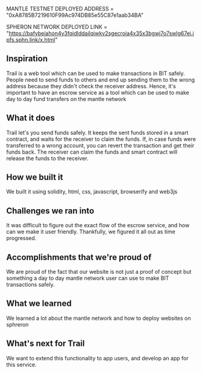MANTLE TESTNET DEPLOYED ADDRESS = "0xA8785B7219610F99Ac974DB85e55C87e1aab34BA"

SPHERON NETWORK DEPLOYED LINK = "https://bafybeiahon4y3fqidlddailqiwky2sgecroia4x35x3bgwj7o7swlg67ei.ipfs.sphn.link/x.html"

## Inspiration
Trail is a web tool which can be used to make transactions in BIT safely. People need to send funds to others and end up sending them to the wrong address because they didn't check the receiver address. Hence, it's important to have an escrow service as a tool which can be used to make day to day fund transfers on the mantle network

## What it does
Trail let's you send funds safely. It keeps the sent funds stored in a smart contract, and waits for the receiver to claim the funds. If, in case funds were transferred to a wrong account, you can revert the transaction and get their funds back. The receiver can claim the funds and smart contract will release the funds to the receiver.

## How we built it
We built it using solidity, html, css, javascript, browserify and web3js

## Challenges we ran into
It was difficult to figure out the exact flow of the escrow service, and how can we make it user friendly. Thankfully, we figured it all out as time progressed.

## Accomplishments that we're proud of
We are proud of the fact that our website is not just a proof of concept but something a day to day mantle network user can use to make BIT transactions safely.

## What we learned
We learned a lot about the mantle network and how to deploy websites on sphreron

## What's next for Trail 
We want to extend this functionality to app users, and develop an app for this service.

